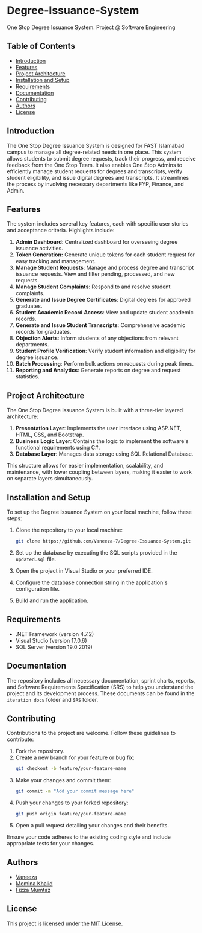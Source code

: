 # Degree-Issuance-System
One Stop Degree Issuance System. Project @ Software Engineering

## Table of Contents

- [Introduction](#introduction)
- [Features](#features)
- [Project Architecture](#project-architecture)
- [Installation and Setup](#installation-and-setup)
- [Requirements](#requirements)
- [Documentation](#documentation)
- [Contributing](#contributing)
- [Authors](#authors)
- [License](#license)

## Introduction

The One Stop Degree Issuance System is designed for FAST Islamabad campus to manage all degree-related needs in one place. This system allows students to submit degree requests, track their progress, and receive feedback from the One Stop Team. It also enables One Stop Admins to efficiently manage student requests for degrees and transcripts, verify student eligibility, and issue digital degrees and transcripts. It streamlines the process by involving necessary departments like FYP, Finance, and Admin.

## Features

The system includes several key features, each with specific user stories and acceptance criteria. Highlights include:

1. **Admin Dashboard**: Centralized dashboard for overseeing degree issuance activities.
2. **Token Generation:** Generate unique tokens for each student request for easy tracking and management.
3. **Manage Student Requests**: Manage and process degree and transcript issuance requests. View and filter pending, processed, and new requests.
4. **Manage Student Complaints**: Respond to and resolve student complaints.
5. **Generate and Issue Degree Certificates**: Digital degrees for approved graduates.
6. **Student Academic Record Access**: View and update student academic records.
7. **Generate and Issue Student Transcripts**: Comprehensive academic records for graduates.
8. **Objection Alerts**: Inform students of any objections from relevant departments.
9. **Student Profile Verification**: Verify student information and eligibility for degree issuance.
10. **Batch Processing**: Perform bulk actions on requests during peak times.
11. **Reporting and Analytics**: Generate reports on degree and request statistics.

## Project Architecture

The One Stop Degree Issuance System is built with a three-tier layered architecture:

1. **Presentation Layer**: Implements the user interface using ASP.NET, HTML, CSS, and Bootstrap.
2. **Business Logic Layer**: Contains the logic to implement the software's functional requirements using C#.
3. **Database Layer**: Manages data storage using SQL Relational Database.

This structure allows for easier implementation, scalability, and maintenance, with lower coupling between layers, making it easier to work on separate layers simultaneously.

## Installation and Setup

To set up the Degree Issuance System on your local machine, follow these steps:

1. Clone the repository to your local machine:
   ```bash
   git clone https://github.com/Vaneeza-7/Degree-Issuance-System.git
   ```

2. Set up the database by executing the SQL scripts provided in the `updated.sql` file.

3. Open the project in Visual Studio or your preferred IDE.

4. Configure the database connection string in the application's configuration file.

5. Build and run the application.

## Requirements

- .NET Framework (version 4.7.2)
- Visual Studio (version 17.0.6)
- SQL Server (version 19.0.2019)
  
## Documentation

The repository includes all necessary documentation, sprint charts, reports, and Software Requirements Specification (SRS) to help you understand the project and its development process. These documents can be found in the `iteration docs` folder and `SRS` folder.

## Contributing

Contributions to the project are welcome. Follow these guidelines to contribute:

1. Fork the repository.
2. Create a new branch for your feature or bug fix:
   ```bash
   git checkout -b feature/your-feature-name
   ```
3. Make your changes and commit them:
   ```bash
   git commit -m "Add your commit message here"
   ```
4. Push your changes to your forked repository:
   ```bash
   git push origin feature/your-feature-name
   ```
5. Open a pull request detailing your changes and their benefits.

Ensure your code adheres to the existing coding style and include appropriate tests for your changes.

## Authors
- [Vaneeza](https://github.com/Vaneeza-7)
- [Momina Khalid](https://github.com/MominaKhalid15)
- [Fizza Mumtaz](https://github.com/FizzaMumtaz)

## License

This project is licensed under the [MIT License](LICENSE).
